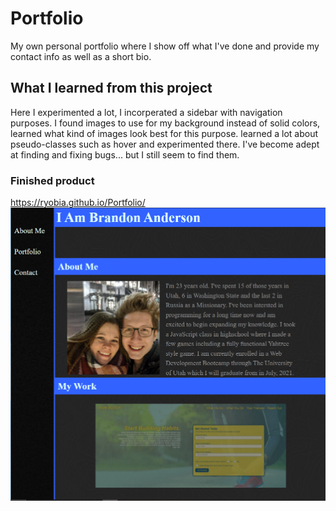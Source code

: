 # Portfolio
My own personal portfolio where I show off what I've done and provide my contact info as well as a short bio.
## What I learned from this project
Here I experimented a lot, I incorperated a sidebar with navigation purposes.
I found images to use for my background instead of solid colors, learned what kind of images look best for this purpose.
learned a lot about pseudo-classes such as hover and experimented there.
I've become adept at finding and fixing bugs... but I still seem to find them.



### Finished product
https://ryobia.github.io/Portfolio/
![Preview](https://github.com/Ryobia/Portfolio/blob/main/2021-01-30%20(2).png)

